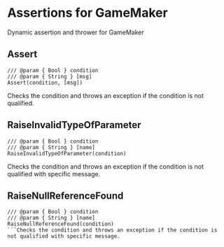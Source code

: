 # Assertions for GameMaker
Dynamic assertion and thrower for GameMaker

## Assert
```gml
/// @param { Bool } condition
/// @param { String } [msg]
Assert(condition, [msg])
```
Checks the condition and throws an exception if the condition is not qualified.

## RaiseInvalidTypeOfParameter
```gml
/// @param { Bool } condition
/// @param { String } [name]
RaiseInvalidTypeOfParameter(condition)
```
Checks the condition and throws an exception if the condition is not qualified with specific message.


## RaiseNullReferenceFound
```gml
/// @param { Bool } condition
/// @param { String } [name]
RaiseNullReferenceFound(condition)
```Checks the condition and throws an exception if the condition is not qualified with specific message.
